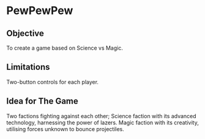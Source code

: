 # PewPewPew
## Objective
To create a game based on Science vs Magic.

## Limitations
Two-button controls for each player.

## Idea for The Game
Two factions fighting against each other; Science faction with its advanced technology, harnessing the power of lazers. Magic faction with its creativity, utilising forces unknown to bounce projectiles.

